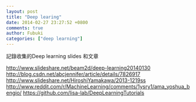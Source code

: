 ```yaml
---
layout: post
title: "Deep learing"
date: 2014-02-27 23:27:52 +0800
comments: true
author: Fubuki
categories: ["deep learning"]
---
```

記錄收集的Deep learning slides  和文章
<!-- more -->
http://www.slideshare.net/beam2d/deep-learning20140130  
http://blog.csdn.net/abcjennifer/article/details/7826917  
http://www.slideshare.net/HiroshiYamakawa/2013-1219ss  
http://www.reddit.com/r/MachineLearning/comments/1ysry1/ama_yoshua_bengio/
https://github.com/lisa-lab/DeepLearningTutorials

